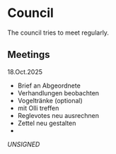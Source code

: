# Council

The council tries to meet regularly.


## Meetings

18.Oct.2025

- Brief an Abgeordnete
- Verhandlungen beobachten
- Vogeltränke (optional)
- mit Olli treffen
- Reglevotes neu ausrechnen
- Zettel neu gestalten
- 

*UNSIGNED*
